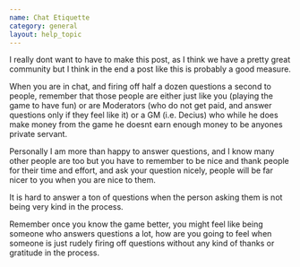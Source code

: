 ```yaml
---
name: Chat Etiquette
category: general
layout: help_topic
---
```

I really dont want to have to make this post, as I think we have a pretty great community but I think in the end a post like this is probably a good measure.

When you are in chat, and firing off half a dozen questions a second to people, remember that those people are either just like you (playing the game to have fun) or are Moderators (who do not get paid, and answer questions only if they feel like it) or a GM (i.e. Decius) who while he does make money from the game he doesnt earn enough money to be anyones private servant.

Personally I am more than happy to answer questions, and I know many other people are too but you have to remember to be nice and thank people for their time and effort, and ask your question nicely, people will be far nicer to you when you are nice to them.

It is hard to answer a ton of questions when the person asking them is not being very kind in the process.

Remember once you know the game better, you might feel like being someone who answers questions a lot, how are you going to feel when someone is just rudely firing off questions without any kind of thanks or gratitude in the process.